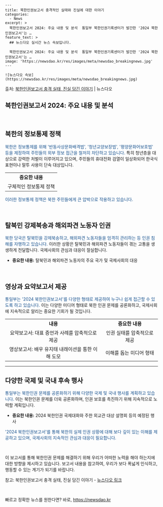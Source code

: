     ---
    title: 북한인권보고서 충격적인 실태와 진실에 대한 이야기
    categories:
      - News
    excerpt: >
      북한인권보고서 2024: 주요 내용 및 분석  통일부 북한인권기록센터가 발간한 '2024 북한인권보고서'는 …
    feature_text: >
      ## 뉴스다오 실시간 뉴스 속보입니다.
    
      북한인권보고서 2024: 주요 내용 및 분석  통일부 북한인권기록센터가 발간한 '2024 북한인권보고서'는 …
    image: 'https://newsdao.kr/res/images/meta/newsdao_breakingnews.jpg'
    ---
    
    ![뉴스다오 속보](https://newsdao.kr/res/images/meta/newsdao_breakingnews.jpg)

<p>출처: <a href="https://newsdao.kr/4483" rel="dofollow">북한인권보고서 충격 실태, 진실 담긴 이야기</a> | 뉴스다오</p>

<h2>북한인권보고서 2024: 주요 내용 및 분석</h2>

<p data-ke-size="size16">&nbsp;</p>

<h2 data-ke-size="size26">북한의 정보통제 정책</h2>

<p><span style="color: #1a5490;">북한은 정보통제를 위해 '반동사상문화배격법', '청년교양보장법', '평양문화어보호법' 등을 제정하여 주민들의 외부 정보 접근을 철저히 차단하고 있습니다.</span> 특히 청년층을 대상으로 강력한 처벌이 이루어지고 있으며, 주민들의 휴대전화 검열이 일상화되어 한국식 표현이나 말투 사용이 단속 대상입니다.</p>

<table>
<tbody>
<tr>
<td style="text-align: center; height: 17px;"><b>중요한 내용</b></td>
</tr>
<tr>
<td style="text-align: center; height: 17px;">구체적인 정보통제 정책</td>
</tr>
</tbody>
</table>

<p><span style="color: #1a5490;">이러한 정보통제 정책은 북한 주민들에게 큰 압박으로 작용하고 있습니다.</span></p>

<p data-ke-size="size16">&nbsp;</p>

<h2>탈북민 강제북송과 해외파견 노동자 인권</h2>

<p><span style="color: #1a5490;">북한 당국은 탈북민을 강제북송하고, 해외파견 노동자들을 엄격히 관리하는 등 인권 침해를 자행하고 있습니다.</span> 이러한 상황은 탈북민과 해외파견 노동자들이 겪는 고통을 생생하게 전달합니다. 국제사회의 관심과 대응이 절실합니다.</p>

<ul>
<li><b>중요한 내용:</b> 탈북민과 해외파견 노동자의 주요 국가 및 국제사회의 대응</li>
</ul>

<p data-ke-size="size16">&nbsp;</p>

<h2>영상과 요약보고서 제공</h2>

<p><span style="color: #1a5490;">통일부는 '2024 북한인권보고서'를 다양한 형태로 제공하여 누구나 쉽게 접근할 수 있도록 하고 있습니다.</span> 이는 다양한 미디어 형태로 북한 인권 문제를 공론화하고, 국제사회에 지속적으로 알리는 중요한 기회가 될 것입니다.</p>

<table>
<tbody>
<tr>
<td style="text-align: center; height: 17px;"><b>내용</b></td>
<td style="text-align: center; height: 17px;"><b>중요한 내용</b></td>
</tr>
<tr>
<td style="text-align: center; height: 17px;">요약보고서: 대표 증언과 사례를 압축적으로 제공</td>
<td style="text-align: center; height: 17px;">인권 실태를 압축적으로 제공</td>
</tr>
<tr>
<td style="text-align: center; height: 17px;">영상보고서: 배우 유지태 내래이션을 통한 이해 도모</td>
<td style="text-align: center; height: 17px;">이해를 돕는 미디어 형태</td>
</tr>
</tbody>
</table>

<hr>

<h2>다양한 국제 및 국내 후속 행사</h2>

<p><span style="color: #1a5490;">통일부는 북한인권 문제를 공론화하기 위해 다양한 국제 및 국내 행사를 계획하고 있습니다.</span> 이는 북한인권 문제를 더욱 공론화하며, 인권 보호를 촉진하기 위해 지속적으로 노력할 계획입니다.</p>

<ul>
<li><b>중요한 내용:</b> 2024 북한인권 국제대화와 주한 외교관 대상 설명회 등의 예정된 행사</li>
</ul>

<p><span style="color: #1a5490;">'2024 북한인권보고서'를 통해 북한의 실제 인권 상황에 대해 보다 깊이 있는 이해를 제공하고 있으며, 국제사회의 지속적인 관심과 대응이 필요합니다.</span>

<p data-ke-size="size16">&nbsp;</p>

<p>이 보고서를 통해 북한인권 문제를 해결하기 위해 우리가 어떠한 노력을 해야 하는지에 대한 방향을 제시하고 있습니다. 보고서 내용을 참고하여, 우리가 보다 폭넓게 인식하고, 행동할 수 있는 계기가 되기를 바랍니다.</p>

<p>참고: 북한인권보고서 충격 실태, 진실 담긴 이야기 - <a href="https://newsdao.kr/4483">뉴스다오 링크</a></p>

<p data-ke-size="size16">&nbsp;</p> 

빠르고 정확한 뉴스를 원한다면? 바로, <a href="https://newsdao.kr" rel="dofollow">https://newsdao.kr</a>


    
